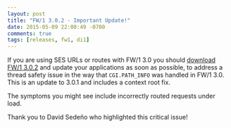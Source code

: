 ```yaml
---
layout: post
title: "FW/1 3.0.2 - Important Update!"
date: 2015-05-09 22:00:49 -0700
comments: true
tags: [releases, fw1, di1]
---
```

If you are using SES URLs or routes with FW/1 3.0 you should [download FW/1 3.0.2](https://github.com/framework-one/fw1/releases/tag/v3.0.2) and update your applications as soon as possible, to address a thread safety issue in the way that `CGI.PATH_INFO` was handled in FW/1 3.0. This is an update to 3.0.1 and includes a context root fix.

The symptoms you might see include incorrectly routed requests under load.

Thank you to David Sedeño who highlighted this critical issue!
